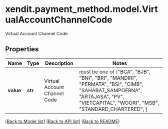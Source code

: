 # xendit.payment_method.model.VirtualAccountChannelCode

Virtual Account Channel Code

## Properties
Name | Type | Description | Notes
------------ | ------------- | ------------- | -------------
**value** | **str** | Virtual Account Channel Code |  must be one of ["BCA", "BJB", "BNI", "BRI", "MANDIRI", "PERMATA", "BSI", "CIMB", "SAHABAT_SAMPOERNA", "ARTAJASA", "PV", "VIETCAPITAL", "WOORI", "MSB", "STANDARD_CHARTERED", ]

[[Back to Model list]](../README.md#documentation-for-models) [[Back to API list]](../README.md#documentation-for-api-endpoints) [[Back to README]](../README.md)


